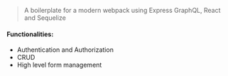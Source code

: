 > A boilerplate for a modern webpack using Express GraphQL, React and Sequelize
#### Functionalities:
* Authentication and Authorization
* CRUD
* High level form management 
